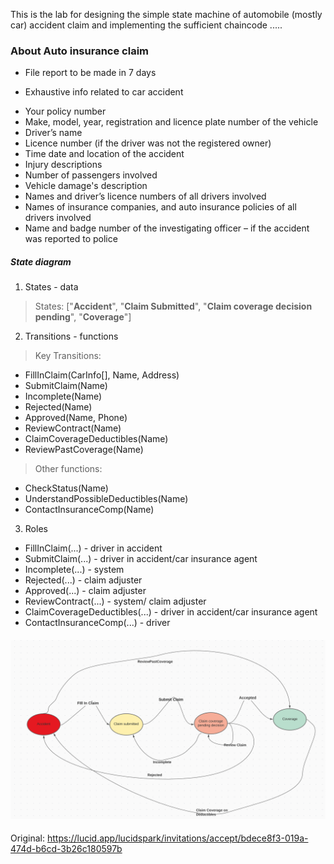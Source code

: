This is the lab for designing the simple state machine of automobile (mostly car) accident claim and implementing the sufficient chaincode 
.....


### About Auto insurance claim 

+ File report to be made in 7 days 

+ Exhaustive info related to car accident 
- Your policy number
- Make, model, year, registration and licence plate number of the vehicle
- Driver’s name
- Licence number (if the driver was not the registered owner)
- Time date and location of the accident
- Injury descriptions
- Number of passengers involved
- Vehicle damage's description 
- Names and driver’s licence numbers of all drivers involved
- Names of insurance companies, and auto insurance policies of all drivers involved
- Name and badge number of the investigating officer – if the accident was reported to police


##### State diagram 

1. States - data

> States: ["**Accident**", "**Claim Submitted**", "**Claim coverage decision pending**", "**Coverage**"] 


2. Transitions - functions 

> Key Transitions: 
- FillInClaim(CarInfo[], Name, Address)
- SubmitClaim(Name)
- Incomplete(Name)
- Rejected(Name)
- Approved(Name, Phone)
- ReviewContract(Name)
- ClaimCoverageDeductibles(Name)
- ReviewPastCoverage(Name)

> Other functions: 
- CheckStatus(Name)
- UnderstandPossibleDeductibles(Name)
- ContactInsuranceComp(Name)

3. Roles 
- FillInClaim(...) - driver in accident 
- SubmitClaim(...) - driver in accident/car insurance agent 
- Incomplete(...) - system 
- Rejected(...) - claim adjuster 
- Approved(...) - claim adjuster 
- ReviewContract(...) - system/ claim adjuster
- ClaimCoverageDeductibles(...) - driver in accident/car insurance agent 
- ContactInsuranceComp(...) - driver



#### ![State diagram](https://github.com/trungrockyngo/BCDV1012--Dapp-1/blob/main/car-insurance-claim-lab/state-diagram.png?raw=true)
 

Original: 
https://lucid.app/lucidspark/invitations/accept/bdece8f3-019a-474d-b6cd-3b26c180597b


